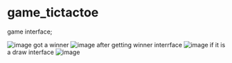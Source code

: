 # game_tictactoe
game interface;

![image](https://github.com/user-attachments/assets/74bff79e-4791-4d50-9287-7c80e4a63d3f)
got a winner 
![image](https://github.com/user-attachments/assets/b7f1a91e-4331-41e9-9232-c547cc79bc80)
after getting winner interrface
![image](https://github.com/user-attachments/assets/d307ed63-cb2f-4074-86f1-fffa8012438d)
if it is a draw interface 
![image](https://github.com/user-attachments/assets/b46740a7-f219-4c34-8c8f-5331c9163082)
